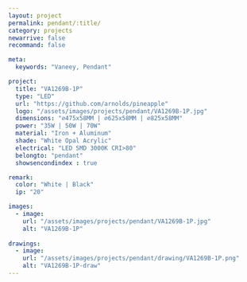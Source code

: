 ```yaml
---
layout: project
permalink: pendant/:title/
category: projects
newarrive: false
recommand: false

meta:
  keywords: "Vaneey, Pendant"

project:
  title: "VA1269B-1P"
  type: "LED"
  url: "https://github.com/arnolds/pineapple"
  logo: "/assets/images/projects/pendant/VA1269B-1P.jpg"
  dimensions: "∅475x58MM | ∅625x58MM | ∅825x58MM"
  power: "35W | 50W | 70W"
  material: "Iron + Aluminum"
  shade: "White Opal Acrylic"
  electrical: "LED SMD 3000K CRI>80"
  belongto: "pendant"
  showsencondindex : true

remark:
  color: "White | Black"
  ip: "20"

images:
  - image:
    url: "/assets/images/projects/pendant/VA1269B-1P.jpg"
    alt: "VA1269B-1P"
    
drawings:
  - image:
    url: "/assets/images/projects/pendant/drawing/VA1269B-1P.png"
    alt: "VA1269B-1P-draw"
---
```

